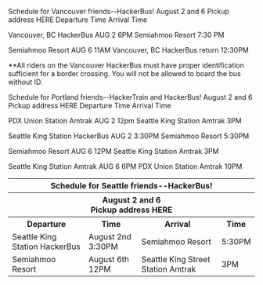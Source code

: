 
Schedule for Vancouver friends--HackerBus!
August 2 and 6
Pickup address HERE
Departure
Time
Arrival
Time


Vancouver, BC HackerBus
AUG 2
6PM
Semiahmoo Resort
7:30 PM


Semiahmoo Resort
AUG 6
11AM
Vancouver, BC HackerBus return
12:30PM


**All riders on the Vancouver HackerBus must have proper identification sufficient for a border crossing. You will not be allowed to board the bus without ID.




Schedule for Portland friends--HackerTrain and HackerBus!
August 2 and 6
Pickup address HERE
Departure
Time
Arrival
Time


PDX Union Station Amtrak
AUG 2
12pm
Seattle King Station Amtrak
3PM


Seattle King Station HackerBus
AUG 2
3:30PM
Semiahmoo Resort
5:30PM


Semiahmoo Resort
AUG 6
12PM
Seattle King Station Amtrak
3PM


Seattle King Station Amtrak
AUG 6
6PM
PDX Union Station Amtrak
10PM



<table class="table table-striped table-bordered table-condensed">
  <tr>
    <th colspan="4">Schedule for Seattle friends--HackerBus!</th>
  </tr>
  <tr>
    <th colspan="4">August 2 and 6<br />Pickup address HERE</th>
  </tr>
  <tr>
    <th>Departure</th>
    <th>Time</th>
    <th>Arrival</th>
    <th>Time</th>
  </tr>
  <tr>
    <td>Seattle King Station HackerBus</td>
    <td>August 2nd 3:30PM</td>
    <td>Semiahmoo Resort</td>
    <td>5:30PM</td>
  </tr>
  <tr>
    <td>Semiahmoo Resort</td>
    <td>August 6th 12PM</td>
    <td>Seattle King Street Station Amtrak</td>
    <td>3PM</td>
  </tr>
</table>